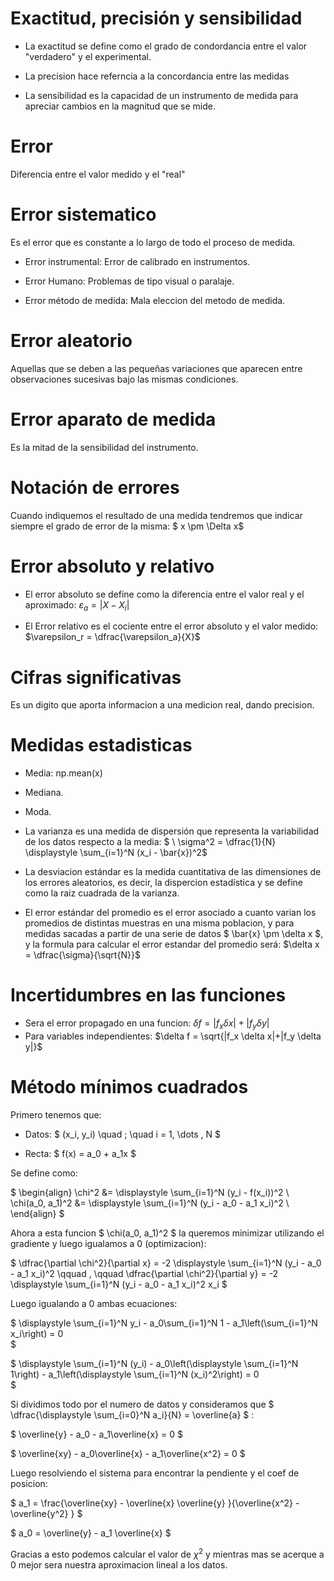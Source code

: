 # Exactitud, precisión y sensibilidad
* La exactitud se define como el grado de condordancia entre el valor "verdadero" y el experimental.

* La precision hace referncia a la concordancia entre las medidas

* La sensibilidad es la capacidad de un instrumento  de medida para apreciar cambios en la magnitud que se mide.

# Error
Diferencia entre el valor medido y el "real"

# Error sistematico
Es el error que es constante a lo largo de todo el proceso de medida.

* Error instrumental: Error de calibrado en instrumentos.

* Error Humano: Problemas de tipo visual o paralaje.

* Error método de medida: Mala eleccion del metodo de medida.

# Error aleatorio
Aquellas que se deben a las pequeñas variaciones que aparecen entre observaciones sucesivas bajo las mismas condiciones.

# Error aparato de medida
Es la mitad de la sensibilidad del instrumento.

# Notación de errores
Cuando indiquemos el resultado de una medida tendremos que indicar siempre el grado de error de la misma: $ x \pm \Delta x$

# Error absoluto y relativo
* El error absoluto se define como la diferencia entre el valor real y el aproximado: $\varepsilon_a = |X - X_i|$

* El Error relativo es el cociente entre el error absoluto y el valor medido: $\varepsilon_r = \dfrac{\varepsilon_a}{X}$

# Cifras significativas
Es un digito que aporta informacion a una medicion real, dando precision.

# Medidas estadisticas
* Media: np.mean(x)

* Mediana.

* Moda.

* La varianza es una medida de dispersión que representa la variabilidad de los datos respecto a la media:  $ \\ \sigma^2 = \dfrac{1}{N} \displaystyle \sum_{i=1}^N (x_i - \bar{x})^2$ 

* La desviacion estándar es la medida cuantitativa de las dimensiones de los errores aleatorios, es decir, la dispercion estadística y se define como la raiz cuadrada de la varianza.

* El error estándar del promedio es el error asociado a cuanto varian los promedios de distintas muestras en una misma poblacion, y para medidas sacadas a partir de una serie de datos $ \bar{x} \pm \delta x $, y la formula para calcular el error estandar del promedio será: $\delta x = \dfrac{\sigma}{\sqrt{N}}$

# Incertidumbres en las funciones
* Sera el error propagado en una funcion: $\delta f = |f_x \delta x|+|f_y \delta y|$ 
* Para variables independientes: $\delta f = \sqrt{|f_x \delta x|+|f_y \delta y|}$

# Método mínimos cuadrados

Primero tenemos que:

* Datos: $ (x_i, y_i) \quad ; \quad i = 1, \dots , N $ 

* Recta: $ f(x) = a_0 + a_1x $

Se define como: 

$
\begin{align}
              \chi^2 &= \displaystyle \sum_{i=1}^N (y_i - f(x_i))^2 \\
    \chi(a_0, a_1)^2 &= \displaystyle \sum_{i=1}^N (y_i - a_0 - a_1 x_i)^2 \\
\end{align} 
$ 

Ahora a esta funcion $ \chi(a_0, a_1)^2 $ la queremos minimizar utilizando el gradiente y luego igualamos a 0 (optimizacion):

$
\dfrac{\partial \chi^2}{\partial x} = -2 \displaystyle \sum_{i=1}^N (y_i - a_0 - a_1 x_i)^2 \qquad , \qquad
\dfrac{\partial \chi^2}{\partial y} = -2 \displaystyle \sum_{i=1}^N (y_i - a_0 - a_1 x_i)^2 x_i
$

Luego igualando a 0 ambas ecuaciones: 

$
\displaystyle \sum_{i=1}^N y_i - a_0\sum_{i=1}^N 1 - a_1\left(\sum_{i=1}^N x_i\right) = 0  
$

$
\displaystyle \sum_{i=1}^N (y_i) - a_0\left(\displaystyle \sum_{i=1}^N 1\right) - a_1\left(\displaystyle \sum_{i=1}^N (x_i)^2\right) = 0  
$

Si dividimos todo por el numero de datos y consideramos que $ \dfrac{\displaystyle \sum_{i=0}^N a_i}{N} = \overline{a} $ :

$
\overline{y} - a_0 - a_1\overline{x} = 0
$

$
\overline{xy} - a_0\overline{x} - a_1\overline{x^2} = 0
$

Luego resolviendo el sistema para encontrar la pendiente y el coef de posicion:

$
a_1 = \frac{\overline{xy} - \overline{x} \overline{y} }{\overline{x^2} - \overline{y^2} }
$

$
a_0 = \overline{y} - a_1 \overline{x}
$

Gracias a esto podemos calcular el valor de $\chi^2$ y mientras mas se acerque a 0 mejor sera nuestra aproximacion lineal a los datos.